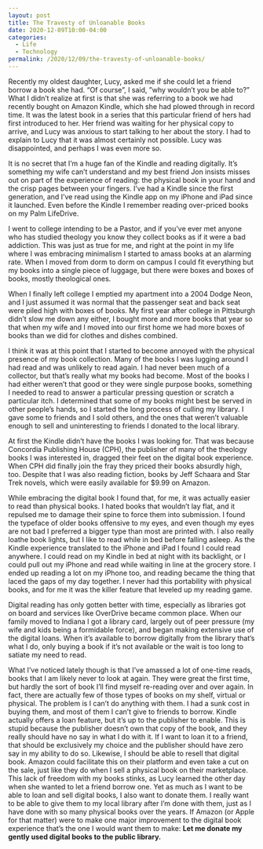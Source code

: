 ```yaml
---
layout: post
title: The Travesty of Unloanable Books
date: 2020-12-09T10:00-04:00
categories:
  - Life
  - Technology
permalink: /2020/12/09/the-travesty-of-unloanable-books/
---
```


Recently my oldest daughter, Lucy, asked me if she could let a friend borrow a book she had. “Of course”, I said, ”why wouldn’t you be able to?” What I didn’t realize at first is that she was referring to a book we had recently bought on Amazon Kindle, which she had plowed through in record time. It was the latest book in a series that this particular friend of hers had first introduced to her. Her friend was waiting for her physical copy to arrive, and Lucy was anxious to start talking to her about the story. I had to explain to Lucy that it was almost certainly not possible. Lucy was disappointed, and perhaps I was even more so.

<!-- excerpt -->

It is no secret that I’m a huge fan of the Kindle and reading digitally. It’s something my wife can’t understand and my best friend Jon insists misses out on part of the experience of reading: the physical book in your hand and the crisp pages between your fingers. I’ve had a Kindle since the first generation, and I’ve read using the Kindle app on my iPhone and iPad since it launched. Even before the Kindle I remember reading over-priced books on my Palm LifeDrive.

I went to college intending to be a Pastor, and if you’ve ever met anyone who has studied theology you know they collect books as if it were a bad addiction. This was just as true for me, and right at the point in my life where I was embracing minimalism I started to amass books at an alarming rate. When I moved from dorm to dorm on campus I could fit everything but my books into a single piece of luggage, but there were boxes and boxes of books, mostly theological ones. 

When I finally left college I emptied my apartment into a 2004 Dodge Neon, and I just assumed it was normal that the passenger seat and back seat were piled high with boxes of books. My first year after college in Pittsburgh didn’t slow me down any either, I bought more and more books that year so that when my wife and I moved into our first home we had more boxes of books than we did for clothes and dishes combined.

I think it was at this point that I started to become annoyed with the physical presence of my book collection. Many of the books I was lugging around I had read and was unlikely to read again. I had never been much of a collector, but that’s really what my books had become. Most of the books I had either weren’t that good or they were single purpose books, something I needed to read to answer a particular pressing question or scratch a particular itch. I determined that some of my books might best be served in other people’s hands, so I started the long process of culling my library. I gave some to friends and I sold others, and the ones that weren’t valuable enough to sell and uninteresting to friends I donated to the local library.

At first the Kindle didn’t have the books I was looking for. That was because Concordia Publishing House (CPH), the publisher of many of the theology books I was interested in, dragged their feet on the digital book experience. When CPH did finally join the fray they priced their books absurdly high, too. Despite that I was also reading fiction, books by Jeff Schaara and Star Trek novels, which were easily available for $9.99 on Amazon.

While embracing the digital book I found that, for me, it was actually easier to read than physical books. I hated books that wouldn’t lay flat, and it repulsed me to damage their spine to force them into submission. I found the typeface of older books offensive to my eyes, and even though my eyes are not bad I preferred a bigger type than most are printed with. I also really loathe book lights, but I like to read while in bed before falling asleep. As the Kindle experience translated to the iPhone and iPad I found I could read anywhere. I could read on my Kindle in bed at night with its backlight, or I could pull out my iPhone and read while waiting in line at the grocery store. I ended up reading a lot on my iPhone too, and reading became the thing that laced the gaps of my day together. I never had this portability with physical books, and for me it was the killer feature that leveled up my reading game.

Digital reading has only gotten better with time, especially as libraries got on board and services like OverDrive became common place. When our family moved to Indiana I got a library card, largely out of peer pressure (my wife and kids being a formidable force), and began making extensive use of the digital loans. When it’s available to borrow digitally from the library that’s what I do, only buying a book if it’s not available or the wait is too long to satiate my need to read.

What I’ve noticed lately though is that I’ve amassed a lot of one-time reads, books that I am likely never to look at again. They were great the first time, but hardly the sort of book I’ll find myself re-reading over and over again. In fact, there are actually few of those types of books on my shelf, virtual or physical. The problem is I can’t do anything with them. I had a sunk cost in buying them, and most of them I can’t give to friends to borrow. Kindle actually offers a loan feature, but it’s up to the publisher to enable. This is stupid because the publisher doesn’t own that copy of the book, and they really should have no say in what I do with it. If I want to loan it to a friend, that should be exclusively my choice and the publisher should have zero say in my ability to do so. Likewise, I should be able to resell that digital book. Amazon could facilitate this on their platform and even take a cut on the sale, just like they do when I sell a physical book on their marketplace. This lack of freedom with my books stinks, as Lucy learned the other day when she wanted to let a friend borrow one. Yet as much as I want to be able to loan and sell digital books, I also want to donate them. I really want to be able to give them to my local library after I’m done with them, just as I have done with so many physical books over the years. If Amazon (or Apple for that matter) were to make one major improvement to the digital book experience that’s the one I would want them to make: **Let me donate my gently used digital books to the public library.**

